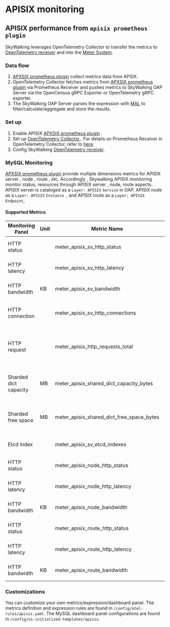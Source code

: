 # APISIX monitoring
## APISIX  performance from `apisix prometheus plugin`
SkyWalking leverages OpenTelemetry Collector to transfer the metrics to
[OpenTelemetry receiver](opentelemetry-receiver.md) and into the [Meter System](./../../concepts-and-designs/meter.md).

### Data flow
1. [APXSIX prometheus plugin](https://apisix.apache.org/docs/apisix/plugins/prometheus/) collect metrics data from APSIX.
2. OpenTelemetry Collector fetches metrics from [APXSIX prometheus plugin](https://apisix.apache.org/docs/apisix/plugins/prometheus/) via Prometheus Receiver and pushes metrics to SkyWalking OAP Server via the OpenCensus gRPC Exporter or OpenTelemetry gRPC exporter.
3. The SkyWalking OAP Server parses the expression with [MAL](../../concepts-and-designs/mal.md) to filter/calculate/aggregate and store the results.

### Set up
1. Enable APISIX [APXSIX prometheus plugin](https://apisix.apache.org/docs/apisix/plugins/prometheus/) .
2. Set up [OpenTelemetry Collector ](https://opentelemetry.io/docs/collector/getting-started/#docker). For details on Prometheus Receiver in OpenTelemetry Collector, refer to [here](../../../../test/e2e-v2/cases/apisix/otel-collector/otel-collector-config.yaml).
3. Config SkyWalking [OpenTelemetry receiver](opentelemetry-receiver.md).

### MySQL Monitoring
[APXSIX prometheus plugin](https://apisix.apache.org/docs/apisix/plugins/prometheus/) provide multiple dimensions metrics for APISIX server , node , route , etc. 
Accordingly , Skywalking APISIX monitoring monitor status, resources through APISIX server , node, route aspects . APISIX server is cataloged as a `Layer: APISIX` `Service` in OAP, APISIX node as a `Layer: APISIX` `Instance `, and APISIX route as a `Layer: APISIX` `Endpoint`,  
#### Supported Metrics 
| Monitoring Panel | Unit | Metric Name |Catalog | Description | Data Source |
|-----|------|-----|-----|-----|-----|
|HTTP status  |  | meter_apisix_sv_http_status |Service | The rate of http status | APXSIX prometheus plugin|
|HTTP latency |  | meter_apisix_sv_http_latency |Service | The rate of http latency | APXSIX prometheus plugin|
|HTTP bandwidth  | KB | meter_apisix_sv_bandwidth |Service | The rate of http latency | APXSIX prometheus plugin|
|HTTP connection |  | meter_apisix_sv_http_connections |Service | The avg number of current connection | APXSIX prometheus plugin|
|HTTP request  |  | meter_apisix_http_requests_total |Service | The number of request since APISIX startup | APXSIX prometheus plugin|
|Sharded dict capacity | MB  | meter_apisix_shared_dict_capacity_bytes |Service | The  avg capacity of sharded dict capacity | APXSIX prometheus plugin|
|Sharded free space| MB  | meter_apisix_shared_dict_free_space_bytes |Service | The  avg free space of sharded dict capacity | APXSIX prometheus plugin|
|Etcd index|   | meter_apisix_sv_etcd_indexes |Service | Etcd modify index for APISIX keys | APXSIX prometheus plugin|
|HTTP status  |  | meter_apisix_node_http_status |Instance | The rate of http status | APXSIX prometheus plugin|
|HTTP latency |  | meter_apisix_node_http_latency |Instance | The rate of http latency | APXSIX prometheus plugin|
|HTTP bandwidth  | KB | meter_apisix_node_bandwidth |Endpoint | The rate of http latency | APXSIX prometheus plugin|
|HTTP status  |  | meter_apisix_route_http_status |Endpoint | The rate of http status | APXSIX prometheus plugin|
|HTTP latency |  | meter_apisix_route_http_latency |Endpoint | The rate of http latency | APXSIX prometheus plugin|
|HTTP bandwidth  | KB | meter_apisix_route_bandwidth |Endpoint | The rate of http latency | APXSIX prometheus plugin|

### Customizations
You can customize your own metrics/expression/dashboard panel.
The metrics definition and expression rules are found in `/config/otel-rules/apisix.yaml`.
The MySQL dashboard panel configurations are found in `/config/ui-initialized-templates/apisix`.